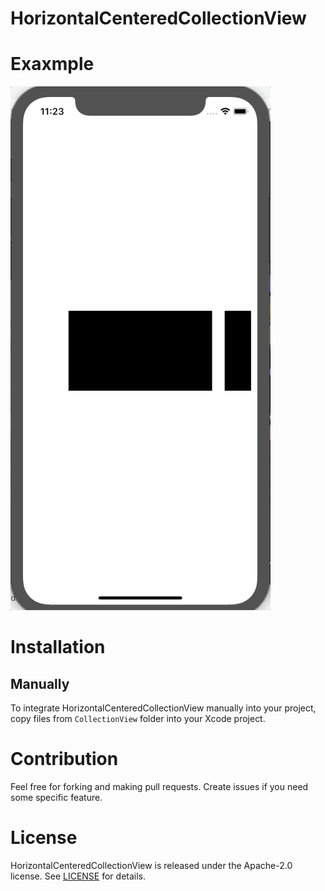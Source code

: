 HorizontalCenteredCollectionView
===================
# Exaxmple

![](example.gif)

# Installation

## Manually

To integrate HorizontalCenteredCollectionView manually into your project, copy files from `CollectionView` folder into your Xcode project.

# Contribution
Feel free for forking and making pull requests. Create issues if you need some specific feature.

# License

HorizontalCenteredCollectionView is released under the Apache-2.0 license. See [LICENSE](https://github.com/leshchenko/HorizontalCenteredCollectionView/blob/master/LICENSE) for details.